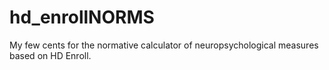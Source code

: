 # hd_enrollNORMS
My few cents for the normative calculator of neuropsychological measures based on HD Enroll.
